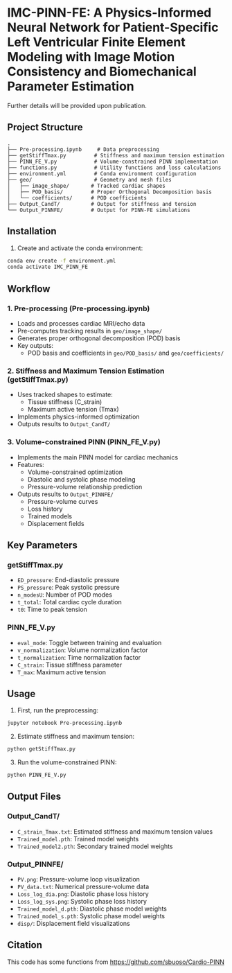 # IMC-PINN-FE: A Physics-Informed Neural Network for Patient-Specific Left Ventricular Finite Element Modeling with Image Motion Consistency and Biomechanical Parameter Estimation

Further details will be provided upon publication.


## Project Structure
```
.
├── Pre-processing.ipynb     # Data preprocessing 
├── getStiffTmax.py         # Stiffness and maximum tension estimation
├── PINN_FE_V.py            # Volume-constrained PINN implementation
├── functions.py            # Utility functions and loss calculations
├── environment.yml         # Conda environment configuration
├── geo/                    # Geometry and mesh files
│   ├── image_shape/       # Tracked cardiac shapes
│   ├── POD_basis/         # Proper Orthogonal Decomposition basis
│   └── coefficients/      # POD coefficients
├── Output_CandT/          # Output for stiffness and tension
└── Output_PINNFE/         # Output for PINN-FE simulations
```

## Installation

1. Create and activate the conda environment:
```bash
conda env create -f environment.yml
conda activate IMC_PINN_FE
```

## Workflow

### 1. Pre-processing (Pre-processing.ipynb)
- Loads and processes cardiac MRI/echo data
- Pre-computes tracking results in `geo/image_shape/`
- Generates proper orthogonal decomposition (POD) basis
- Key outputs:
  - POD basis and coefficients in `geo/POD_basis/` and `geo/coefficients/`

### 2. Stiffness and Maximum Tension Estimation (getStiffTmax.py)
- Uses tracked shapes to estimate:
  - Tissue stiffness (C_strain)
  - Maximum active tension (Tmax)
- Implements physics-informed optimization
- Outputs results to `Output_CandT/`

### 3. Volume-constrained PINN (PINN_FE_V.py)
- Implements the main PINN model for cardiac mechanics
- Features:
  - Volume-constrained optimization
  - Diastolic and systolic phase modeling
  - Pressure-volume relationship prediction
- Outputs results to `Output_PINNFE/`
  - Pressure-volume curves
  - Loss history
  - Trained models
  - Displacement fields

## Key Parameters

### getStiffTmax.py
- `ED_pressure`: End-diastolic pressure
- `PS_pressure`: Peak systolic pressure
- `n_modesU`: Number of POD modes
- `t_total`: Total cardiac cycle duration
- `t0`: Time to peak tension

### PINN_FE_V.py
- `eval_mode`: Toggle between training and evaluation
- `v_normalization`: Volume normalization factor
- `t_normalization`: Time normalization factor
- `C_strain`: Tissue stiffness parameter
- `T_max`: Maximum active tension

## Usage

1. First, run the preprocessing:
```bash
jupyter notebook Pre-processing.ipynb
```

2. Estimate stiffness and maximum tension:
```bash
python getStiffTmax.py
```

3. Run the volume-constrained PINN:
```bash
python PINN_FE_V.py
```

## Output Files

### Output_CandT/
- `C_strain_Tmax.txt`: Estimated stiffness and maximum tension values
- `Trained_model.pth`: Trained model weights
- `Trained_model2.pth`: Secondary trained model weights

### Output_PINNFE/
- `PV.png`: Pressure-volume loop visualization
- `PV_data.txt`: Numerical pressure-volume data
- `Loss_log_dia.png`: Diastolic phase loss history
- `Loss_log_sys.png`: Systolic phase loss history
- `Trained_model_d.pth`: Diastolic phase model weights
- `Trained_model_s.pth`: Systolic phase model weights
- `disp/`: Displacement field visualizations

## Citation
This code has some functions from https://github.com/sbuoso/Cardio-PINN
